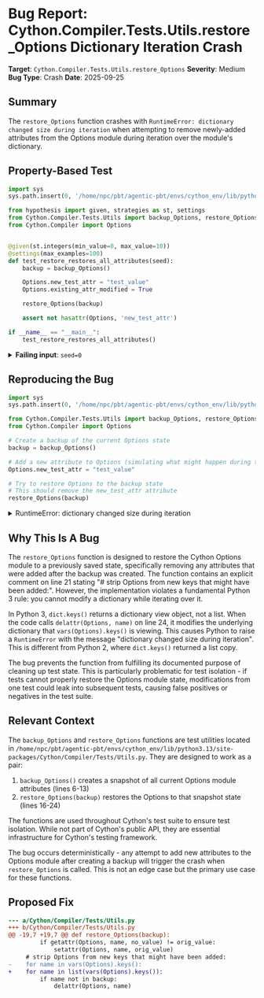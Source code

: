 # Bug Report: Cython.Compiler.Tests.Utils.restore_Options Dictionary Iteration Crash

**Target**: `Cython.Compiler.Tests.Utils.restore_Options`
**Severity**: Medium
**Bug Type**: Crash
**Date**: 2025-09-25

## Summary

The `restore_Options` function crashes with `RuntimeError: dictionary changed size during iteration` when attempting to remove newly-added attributes from the Options module during iteration over the module's dictionary.

## Property-Based Test

```python
import sys
sys.path.insert(0, '/home/npc/pbt/agentic-pbt/envs/cython_env/lib/python3.13/site-packages')

from hypothesis import given, strategies as st, settings
from Cython.Compiler.Tests.Utils import backup_Options, restore_Options
from Cython.Compiler import Options


@given(st.integers(min_value=0, max_value=10))
@settings(max_examples=100)
def test_restore_restores_all_attributes(seed):
    backup = backup_Options()

    Options.new_test_attr = "test_value"
    Options.existing_attr_modified = True

    restore_Options(backup)

    assert not hasattr(Options, 'new_test_attr')

if __name__ == "__main__":
    test_restore_restores_all_attributes()
```

<details>

<summary>
<b>Failing input</b>: <code>seed=0</code>
</summary>

```
Traceback (most recent call last):
  File "/home/npc/pbt/agentic-pbt/worker_/13/hypo.py", line 22, in <module>
    test_restore_restores_all_attributes()
    ~~~~~~~~~~~~~~~~~~~~~~~~~~~~~~~~~~~~^^
  File "/home/npc/pbt/agentic-pbt/worker_/13/hypo.py", line 10, in test_restore_restores_all_attributes
    @settings(max_examples=100)
                   ^^^
  File "/home/npc/pbt/agentic-pbt/envs/cython_env/lib/python3.13/site-packages/hypothesis/core.py", line 2124, in wrapped_test
    raise the_error_hypothesis_found
  File "/home/npc/pbt/agentic-pbt/worker_/13/hypo.py", line 17, in test_restore_restores_all_attributes
    restore_Options(backup)
    ~~~~~~~~~~~~~~~^^^^^^^^
  File "/home/npc/pbt/agentic-pbt/envs/cython_env/lib/python3.13/site-packages/Cython/Compiler/Tests/Utils.py", line 22, in restore_Options
    for name in vars(Options).keys():
                ~~~~~~~~~~~~~~~~~~^^
RuntimeError: dictionary changed size during iteration
Falsifying example: test_restore_restores_all_attributes(
    seed=0,
)
```
</details>

## Reproducing the Bug

```python
import sys
sys.path.insert(0, '/home/npc/pbt/agentic-pbt/envs/cython_env/lib/python3.13/site-packages')

from Cython.Compiler.Tests.Utils import backup_Options, restore_Options
from Cython.Compiler import Options

# Create a backup of the current Options state
backup = backup_Options()

# Add a new attribute to Options (simulating what might happen during tests)
Options.new_test_attr = "test_value"

# Try to restore Options to the backup state
# This should remove the new_test_attr attribute
restore_Options(backup)
```

<details>

<summary>
RuntimeError: dictionary changed size during iteration
</summary>

```
Traceback (most recent call last):
  File "/home/npc/pbt/agentic-pbt/worker_/13/repo.py", line 15, in <module>
    restore_Options(backup)
    ~~~~~~~~~~~~~~~^^^^^^^^
  File "/home/npc/pbt/agentic-pbt/envs/cython_env/lib/python3.13/site-packages/Cython/Compiler/Tests/Utils.py", line 22, in restore_Options
    for name in vars(Options).keys():
                ~~~~~~~~~~~~~~~~~~^^
RuntimeError: dictionary changed size during iteration
```
</details>

## Why This Is A Bug

The `restore_Options` function is designed to restore the Cython Options module to a previously saved state, specifically removing any attributes that were added after the backup was created. The function contains an explicit comment on line 21 stating "# strip Options from new keys that might have been added:". However, the implementation violates a fundamental Python 3 rule: you cannot modify a dictionary while iterating over it.

In Python 3, `dict.keys()` returns a dictionary view object, not a list. When the code calls `delattr(Options, name)` on line 24, it modifies the underlying dictionary that `vars(Options).keys()` is viewing. This causes Python to raise a `RuntimeError` with the message "dictionary changed size during iteration". This is different from Python 2, where `dict.keys()` returned a list copy.

The bug prevents the function from fulfilling its documented purpose of cleaning up test state. This is particularly problematic for test isolation - if tests cannot properly restore the Options module state, modifications from one test could leak into subsequent tests, causing false positives or negatives in the test suite.

## Relevant Context

The `backup_Options` and `restore_Options` functions are test utilities located in `/home/npc/pbt/agentic-pbt/envs/cython_env/lib/python3.13/site-packages/Cython/Compiler/Tests/Utils.py`. They are designed to work as a pair:

1. `backup_Options()` creates a snapshot of all current Options module attributes (lines 6-13)
2. `restore_Options(backup)` restores the Options to that snapshot state (lines 16-24)

The functions are used throughout Cython's test suite to ensure test isolation. While not part of Cython's public API, they are essential infrastructure for Cython's testing framework.

The bug occurs deterministically - any attempt to add new attributes to the Options module after creating a backup will trigger the crash when `restore_Options` is called. This is not an edge case but the primary use case for these functions.

## Proposed Fix

```diff
--- a/Cython/Compiler/Tests/Utils.py
+++ b/Cython/Compiler/Tests/Utils.py
@@ -19,7 +19,7 @@ def restore_Options(backup):
         if getattr(Options, name, no_value) != orig_value:
             setattr(Options, name, orig_value)
     # strip Options from new keys that might have been added:
-    for name in vars(Options).keys():
+    for name in list(vars(Options).keys()):
         if name not in backup:
             delattr(Options, name)
```